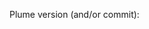 <!--
If your issue is not purely technical, it should be debated on Loomio first

https://framavox.org/g/WK40YHMA/plume
-->





Plume version (and/or commit):
